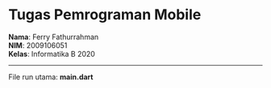 # Tugas Pemrograman Mobile

**Nama**: Ferry Fathurrahman <br>
**NIM**: 2009106051 <br>
**Kelas**: Informatika B 2020

---

File run utama: **main.dart**
